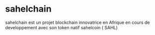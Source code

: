 # sahelchain
sahelchain est un projet blockchain innovatrice en Afrique en cours de developpement avec son token natif sahelcoin ( SAHL) 
